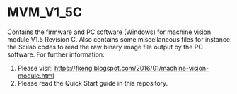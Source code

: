 # MVM_V1_5C
Contains the firmware and PC software (Windows) for machine vision module V1.5 Revision C.  Also contains some miscellaneous files 
for instance the Scilab codes to read the raw binary image file output by the PC software.
For further information:
1. Please visit: https://fkeng.blogspot.com/2016/01/machine-vision-module.html
2. Please read the Quick Start guide in this repository.
